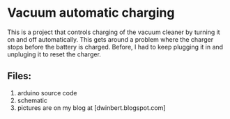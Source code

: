 Vacuum automatic charging
=========================
This is a project that controls charging of the vacuum cleaner by turning it on and off automatically. This gets around a problem where the charger stops before the battery is charged. Before, I had to keep plugging it in and unpluging it to reset the charger.

Files:
------
1. arduino source code
2. schematic
3. pictures are on my blog at [dwinbert.blogspot.com]
